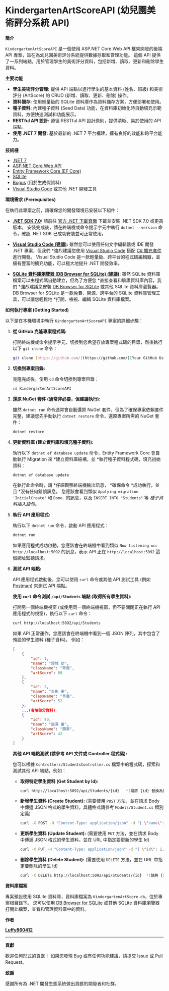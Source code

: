 # KindergartenArtScoreAPI (幼兒園美術評分系統 API)

**簡介**

`KindergartenArtScoreAPI` 是一個使用 ASP.NET Core Web API 框架開發的後端 API 專案，旨在為幼兒園美術評分系統提供數據存取和管理功能。 這個 API 提供了一系列端點，用於管理學生的美術評分資料，包括新增、讀取、更新和刪除學生資料。

**主要功能**

* **學生美術評分管理:** 提供 API 端點以進行學生的基本資料 (姓名、班級) 和美術評分 (ArtScore) 的 CRUD (新增、讀取、更新、刪除) 操作。
* **資料儲存:** 使用輕量級的 SQLite 資料庫作為資料儲存方案，方便部署和使用。
* **種子資料:** 內建種子資料 (Seed Data) 功能，在資料庫初始化時自動填充示範資料，方便快速測試和功能展示。
* **RESTful API 設計:** 遵循 RESTful API 設計原則，提供清晰、易於使用的 API 端點。
* **使用 .NET 7 開發:** 基於最新的 .NET 7 平台構建，擁有良好的效能和跨平台能力。

**技術棧**

* [.NET 7](https://dotnet.microsoft.com/zh-tw/download/dotnet/7.0)
* [ASP.NET Core Web API](https://learn.microsoft.com/zh-tw/aspnet/core/web-api/?view=aspnetcore-7.0)
* [Entity Framework Core (EF Core)](https://learn.microsoft.com/zh-tw/ef/core/)
* [SQLite](https://www.sqlite.org/index.html)
* [Bogus](https://github.com/bchavez/Bogus) (用於生成假資料)
* [Visual Studio Code](https://code.visualstudio.com/) 或其他 .NET 開發工具

**環境需求 (Prerequisites)**

在執行此專案之前，請確保您的開發環境已安裝以下組件：

* **[.NET SDK 7.0](https://dotnet.microsoft.com/zh-tw/download/dotnet/7.0):**  請前往 [官方 .NET 下載頁面](https://dotnet.microsoft.com/zh-tw/download/dotnet/7.0)  下載並安裝 .NET SDK 7.0 或更高版本。  安裝完成後，請在終端機或命令提示字元中執行 `dotnet --version`  命令，確認 .NET SDK  已成功安裝並可正常使用。

* **[Visual Studio Code (建議)](https://code.visualstudio.com/):**  雖然您可以使用任何文字編輯器或 IDE 開發 .NET 專案，但我們 *強烈建議您使用 [Visual Studio Code](https://code.visualstudio.com/)  搭配 [C# 擴充套件](https://marketplace.visualstudio.com/items?itemName=ms-dotnettools.csharp)  進行開發。  Visual Studio Code  是一款輕量級、跨平台的程式碼編輯器，並擁有豐富的擴充功能，可以極大地提升 .NET 開發效率。

* **[SQLite 資料庫瀏覽器 (DB Browser for SQLite) (建議)](https://sqlitebrowser.org/):**  雖然 SQLite 資料庫檔案可以由程式碼自動建立，但為了方便您 *直接查看和驗證資料庫內容，我們 *強烈建議您安裝 [DB Browser for SQLite](https://sqlitebrowser.org/)  或其他 SQLite 資料庫瀏覽器。  DB Browser for SQLite  是一款免費、開源、跨平台的 SQLite 資料庫管理工具，可以讓您輕鬆地 *打開、檢視、編輯 SQLite 資料庫檔案。

**如何執行專案 (Getting Started)**

以下是在本機環境中執行 `KindergartenArtScoreAPI` 專案的詳細步驟：

1.  **從 GitHub 克隆專案程式碼:**

    打開終端機或命令提示字元，切換到您希望存放專案程式碼的目錄，然後執行以下 `git clone` 命令：

    ```bash
    git clone [https://github.com/](https://github.com/)[Your GitHub Username]/KindergartenArtScoreAPI.git  *(請將 [Your GitHub Username] 替換為您的 GitHub 用户名，並確認倉庫名稱是否正確)*
    ```

2.  **切換到專案目錄:**

    克隆完成後，使用 `cd` 命令切換到專案目錄：

    ```bash
    cd KindergartenArtScoreAPI
    ```

3.  **還原 NuGet 套件 (通常非必要，但建議執行):**

    雖然 `dotnet run` 命令通常會自動還原 NuGet 套件，但為了確保專案依賴套件完整，建議您先手動執行 `dotnet restore` 命令，還原專案所需的 NuGet 套件：

    ```bash
    dotnet restore
    ```

4.  **更新資料庫 (建立資料庫和填充種子資料):**

    執行以下 `dotnet ef database update` 命令，Entity Framework Core  會自動執行 Migration  來 *建立資料庫結構，並 *執行種子資料程式碼，填充初始資料：

    ```bash
    dotnet ef database update
    ```

    在執行此命令時，請 *仔細觀察終端機輸出訊息， *確保命令 *成功執行，並且 *沒有任何錯誤訊息。  您應該會看到類似 `Applying migration 'InitialCreate'` 和 `Done.`  的訊息，以及 `INSERT INTO "Students"`  等 *種子資料插入語句。*

5.  **執行 API 應用程式:**

    執行以下 `dotnet run` 命令，啟動 API 應用程式：

    ```bash
    dotnet run
    ```

    如果應用程式成功啟動，您應該會在終端機中看到類似 `Now listening on: http://localhost:5092`  的訊息，表示 API  正在 `http://localhost:5092`  這個網址監聽請求。

6.  **測試 API 端點:**

    API 應用程式啟動後，您可以使用 `curl` 命令或其他 API  測試工具 (例如 [Postman](https://www.postman.com/))  來測試 API 端點。

    **使用 `curl` 命令測試 `/api/Students`  端點 (取得所有學生資料):**

    打開另一個終端機視窗 (或使用同一個終端機視窗，但不要關閉正在執行 API 應用程式的視窗)，執行以下 `curl` 命令：

    ```bash
    curl http://localhost:5092/api/Students
    ```

    如果 API  正常運作，您應該會在終端機中看到一個 JSON  陣列，其中包含了預設的學生資料 (種子資料)。  例如：

    ```json
    [
        {
            "id": 1,
            "name": "煜城 邵",
            "className": "草莓",
            "artScore": 89
        },
        {
            "id": 2,
            "name": "炎彬 姜",
            "className": "草莓",
            "artScore": 52
        },
        ...(省略部分資料)
        {
            "id": 40,
            "name": "越澤 董",
            "className": "蘋果",
            "artScore": 42
        }
    ]
    ```

    **其他 API 端點測試 (請參考 API 文件或 Controller 程式碼):**

    您可以根據 `Controllers/StudentsController.cs`  檔案中的程式碼，探索和測試其他 API 端點，例如：

    * **取得特定學生資料 (Get Student by Id):**
      ```bash
      curl http://localhost:5092/api/Students/{id}   *(請將 {id} 替換為實際的學生 Id，例如 1, 2, 3 等)*
      ```
    * **新增學生資料 (Create Student):**  (需要使用 `POST` 方法，並在請求 Body 中傳遞 JSON  格式的學生資料，具體格式請參考 `Models/Student.cs`  類別定義)
      ```bash
      curl -X POST -H "Content-Type: application/json" -d "{ \"name\": \"新的學生姓名\", \"className\": \"新的班級名稱\", \"artScore\": 95 }" http://localhost:5092/api/Students
      ```
    * **更新學生資料 (Update Student):**  (需要使用 `PUT` 方法，並在請求 Body 中傳遞 JSON  格式的學生資料，並在 URL 中指定要更新的學生 Id)
      ```bash
      curl -X PUT -H "Content-Type: application/json" -d "{ \"id\": 1, \"name\": \"更新後的學生姓名\", \"className\": \"更新後的班級名稱\", \"artScore\": 98 }" http://localhost:5092/api/Students/1
      ```
    * **刪除學生資料 (Delete Student):**  (需要使用 `DELETE` 方法，並在 URL 中指定要刪除的學生 Id)
      ```bash
      curl -X DELETE http://localhost:5092/api/Students/{id}  *(請將 {id} 替換為實際的學生 Id，例如 1, 2, 3 等)*
      ```

**資料庫檔案**

專案預設使用 SQLite  資料庫，資料庫檔案為 `KindergartenArtScore.db`，位於專案根目錄下。  您可以使用 [DB Browser for SQLite](https://sqlitebrowser.org/)  或其他 SQLite 資料庫瀏覽器打開此檔案，查看和管理資料庫中的資料。


**作者**

[**Luffy860412**](https://github.com/Luffy860412)

***

**貢獻**

歡迎任何形式的貢獻！  如果您發現 Bug  或有任何功能建議，請提交 Issue  或 Pull Request。

**致謝**

感謝所有為 .NET 開發生態系統做出貢獻的開發者和社群。